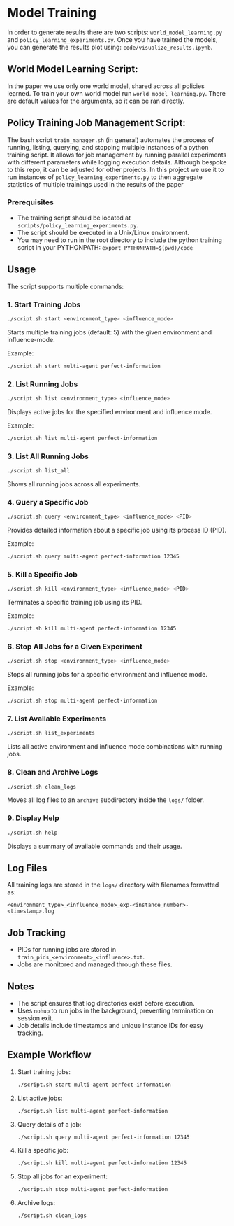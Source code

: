 
# Model Training

In order to generate results there are two scripts: `world_model_learning.py` and `policy_learning_experiments.py`. Once you have trained the models, you can generate the results plot using: `code/visualize_results.ipynb`.

## World Model Learning Script:

In the paper we use only one world model, shared across all policies learned. To train your own world model run `world_model_learning.py`. There are default values for the arguments, so it can be ran directly. 

## Policy Training Job Management Script: 

The bash script `train_manager.sh` (in general) automates the process of running, listing, querying, and stopping multiple instances of a python training script. It allows for job management by running parallel experiments with different parameters while logging execution details. Although bespoke to this repo, it can be adjusted for other projects. In this project we use it to run instances of `policy_learning_experiments.py` to then aggregate statistics of multiple trainings used in the results of the paper

### Prerequisites
- The training script should be located at `scripts/policy_learning_experiments.py`.
- The script should be executed in a Unix/Linux environment.
- You may need to run in the root directory to include the python training script in your PYTHONPATH: `export PYTHONPATH=$(pwd)/code`

## Usage
The script supports multiple commands:

### 1. Start Training Jobs
```bash
./script.sh start <environment_type> <influence_mode>
```
Starts multiple training jobs (default: 5) with the given environment and influence-mode.

Example:
```bash
./script.sh start multi-agent perfect-information
```

### 2. List Running Jobs
```bash
./script.sh list <environment_type> <influence_mode>
```
Displays active jobs for the specified environment and influence mode.

Example:
```bash
./script.sh list multi-agent perfect-information
```

### 3. List All Running Jobs
```bash
./script.sh list_all
```
Shows all running jobs across all experiments.

### 4. Query a Specific Job
```bash
./script.sh query <environment_type> <influence_mode> <PID>
```
Provides detailed information about a specific job using its process ID (PID).

Example:
```bash
./script.sh query multi-agent perfect-information 12345
```

### 5. Kill a Specific Job
```bash
./script.sh kill <environment_type> <influence_mode> <PID>
```
Terminates a specific training job using its PID.

Example:
```bash
./script.sh kill multi-agent perfect-information 12345
```

### 6. Stop All Jobs for a Given Experiment
```bash
./script.sh stop <environment_type> <influence_mode>
```
Stops all running jobs for a specific environment and influence mode.

Example:
```bash
./script.sh stop multi-agent perfect-information
```

### 7. List Available Experiments
```bash
./script.sh list_experiments
```
Lists all active environment and influence mode combinations with running jobs.

### 8. Clean and Archive Logs
```bash
./script.sh clean_logs
```
Moves all log files to an `archive` subdirectory inside the `logs/` folder.

### 9. Display Help
```bash
./script.sh help
```
Displays a summary of available commands and their usage.

## Log Files
All training logs are stored in the `logs/` directory with filenames formatted as:
```
<environment_type>_<influence_mode>_exp-<instance_number>-<timestamp>.log
```

## Job Tracking
- PIDs for running jobs are stored in `train_pids_<environment>_<influence>.txt`.
- Jobs are monitored and managed through these files.

## Notes
- The script ensures that log directories exist before execution.
- Uses `nohup` to run jobs in the background, preventing termination on session exit.
- Job details include timestamps and unique instance IDs for easy tracking.

## Example Workflow
1. Start training jobs:
   ```bash
   ./script.sh start multi-agent perfect-information
   ```
2. List active jobs:
   ```bash
   ./script.sh list multi-agent perfect-information
   ```
3. Query details of a job:
   ```bash
   ./script.sh query multi-agent perfect-information 12345
   ```
4. Kill a specific job:
   ```bash
   ./script.sh kill multi-agent perfect-information 12345
   ```
5. Stop all jobs for an experiment:
   ```bash
   ./script.sh stop multi-agent perfect-information
   ```
6. Archive logs:
   ```bash
   ./script.sh clean_logs
   ```

